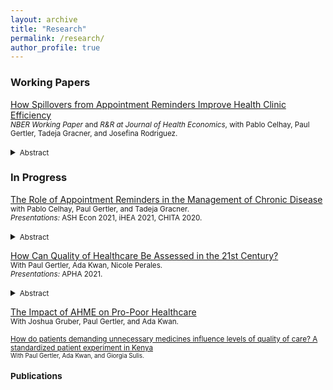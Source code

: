 ```yaml
---
layout: archive
title: "Research"
permalink: /research/
author_profile: true
---
```


### Working Papers
[How Spillovers from Appointment Reminders Improve Health Clinic Efficiency](https://claireboone.github.io/files/Boone_Spillovers_NBER_2020.pdf) <br/>
<small>*NBER Working Paper* and *R&R at Journal of Health Economics*, with Pablo Celhay, Paul Gertler, Tadeja Gracner, and Josefina Rodriguez. </small> 
<details>
<summary><small>Abstract</small></summary>
<small>
Missed clinic appointments or no-shows burden health care systems through inefficient use of staff time and resources. Scheduling software combined with automatically sent appointment reminders shows promise to improve clinics’ management through timely cancellations and re-scheduling, but at-scale evidence is missing. We study a nationwide text message appointment reminder program in Chile implemented at primary care clinics for patients with chronic disease. Using longitudinal clinic-level data, we find that the program did not change the number of visits by chronic patients eligible to receive the reminder, but visits from other patients ineligible to receive reminders increased by 5.0% in the first year and 7.4% in the second. Clinics treating more chronic patients and those with a relatively younger patient population benefited more from the program. Scheduling systems combined with automatic appointment reminders were effective in increasing clinics’ ability to care for more patients, likely due to timely cancellations and re-scheduling.
</small>
</details>  
  
  
### In Progress
<u>The Role of Appointment Reminders in the Management of Chronic Disease</u> <br/>
<small> with Pablo Celhay, Paul Gertler, and Tadeja Gracner. <br/>
*Presentations:* ASH Econ 2021, iHEA 2021, CHITA 2020.  </small> 
<details>
<summary><small>Abstract</small></summary>
<small>
<u>Background:</u> Attending clinic appointments as scheduled is a key component of any attempt to improve control of chronic disease through regular access to screenings, prescriptions, and information from healthcare providers. Yet, appointment adherence remains low. Most common reasons for missing appointments include forgetting or confusing the date, time or location of the appointment; making Short Message Service (SMS) appointment reminders a promising tool to improve chronic care. Controlled or small pilot studies have previously shown efficacy of reminders short-term, but evidence on how their usage at-scale would affect control of chronic disease over time is missing. Here, we evaluate short and long-term effects of SMS appointment reminders sent at-scale on self-management of chronic disease. <br/>
<br/>  
<u>Methods:</u> We evaluate a nationwide program adopted across primary care clinics in Chile that through the electronic health record system automatically sends SMS appointment reminders (on time, date, and location) to patients diagnosed with diabetes (T2DM) and/or hypertension. This program began in 2015 and was phased in across clinics over several years (234 out of 341 by December 2018); allowing us to use a difference-in-differences approach with semesterly data. We first study the impact of SMS reminders on patients’ retention in primary care and the tests and treatment received at primary care visits. We also study medication adherence, hospitalizations, and in-hospital mortality, and conduct heterogeneity analyses by diagnosis (hypertension vs. T2DM). <br/>
<br/>  
<u>Data:</u> We use a unique panel dataset containing electronic health records from over 300,000 patients with chronic disease, 67% of whom attended clinics that implemented the SMS program by 2018. These data are linked at the patient level to medication withdrawals and hospitalizations, all observed from 2013-2018. We also match clinics by municipality to Chile’s 2015 National Socioeconomic Survey to obtain a rich set of municipality-level controls. <br/>
<br/>  
<u>Results:</u> SMS reminders improved use of primary care: patients with T2DM and hypertension were 3.9% and 7.6% more likely to attend a primary care visit each semester, respectively, than patients who did not receive reminders. This resulted in more frequent health monitoring: among patients with T2DM semesterly measurement of blood glucose and weight increased by 5.6% and 3.7% respectively. Patients who received SMS reminders had significantly higher medication adherence. They were also more likely to experience cardiovascular-related hospitalization - 36.1% for patients with T2DM and 18.7% for patients with hypertension - but less likely to die in-hospital, suggesting increased hospital use through referrals or hospitalization when relatively healthier compared to patients who did not receive reminders. <br/>
<br/>  
<u>Conclusion:</u> Our findings suggest that when implemented at scale SMS reminders show promise in improving chronic care and health; particularly for those who may need it the most (e.g., patients with poor metabolic health). We also provide evidence demonstrating that reducing patient drop-out with a simple and low-cost nudge can have meaningful positive effects on health monitoring, medication adherence, and in-hospital mortality. This is likely to be particularly true in a setting where attendance at primary care determines availability of any subsequent care such as prescriptions, tests, and specialist visits.
</small>
</details>

<u>How Can Quality of Healthcare Be Assessed in the 21st Century?</u>  
<small> With Paul Gertler, Ada Kwan, Nicole Perales.  
*Presentations:* APHA 2021.</small> 
<details>
<summary><small>Abstract</small></summary>
<small>
  As governments commit to universal access to high quality care, questions related to improving quality are eclipsed by questions on how to define and measure quality. We draw from Donabedian’s conceptual framework, which categorizes quality of care dimensions into measurements of structures, processes, and outcomes, to comprehensively evaluate the impact of a randomized, at-scale quality of care improvement program for Kenya’s private sector. <br/>
  Across a sample of N=232 clinics, we collected comprehensive quality of care data using N=1195 standardized patient visits – the state-of-the-art method to assess provider practice, N=322 provider surveys with vignettes to measure knowledge, patient exit interviews, and household and clinic surveys. We use these data to examine a program’s effects on three quality of care dimensions: structures (e.g. sources), processes (e.g. diagnostic and treatment actions), and outcomes (e.g. client experience). <br/>
  We found the program improved structures, but these improvements did not translate into better process quality. The program reduced correct care by 12% (p-value<0.05), but standardized patients, real clients, and households did not recognize any changes in quality due to the program. In our study setting where highly competent and well-stocked private providers gave lower quality of care, the Donabedian framework appeared comprehensive, but failed to pinpoint the drivers of process quality. By simultaneously examining structures, processes, and outcomes with multiple measurement methods, we conclude that a new quality of care framework is needed that accounts for market dynamics, accountability of providers, altruistic preferences of providers, effective targeting for the poor and marginalized, and ongoing quality monitoring.
</small>
</details>    
  
<u>The Impact of AHME on Pro-Poor Healthcare</u>   
<small> With Joshua Gruber, Paul Gertler, and Ada Kwan.
  
<u>How do patients demanding unnecessary medicines influence levels of quality of care? A standardized patient experiment in Kenya</u> <br/>
<small> With Paul Gertler, Ada Kwan, and Giorgia Sulis.</small> 
### Publications


